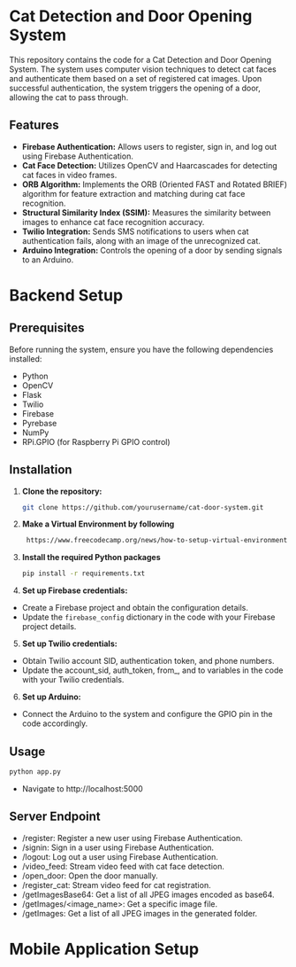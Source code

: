 # Cat Detection and Door Opening System

This repository contains the code for a Cat Detection and Door Opening System. The system uses computer vision techniques to detect cat faces and authenticate them based on a set of registered cat images. Upon successful authentication, the system triggers the opening of a door, allowing the cat to pass through.

## Features

- **Firebase Authentication:** Allows users to register, sign in, and log out using Firebase Authentication.
- **Cat Face Detection:** Utilizes OpenCV and Haarcascades for detecting cat faces in video frames.
- **ORB Algorithm:** Implements the ORB (Oriented FAST and Rotated BRIEF) algorithm for feature extraction and matching during cat face recognition.
- **Structural Similarity Index (SSIM):** Measures the similarity between images to enhance cat face recognition accuracy.
- **Twilio Integration:** Sends SMS notifications to users when cat authentication fails, along with an image of the unrecognized cat.
- **Arduino Integration:** Controls the opening of a door by sending signals to an Arduino.

# Backend Setup
## Prerequisites 

Before running the system, ensure you have the following dependencies installed:

- Python
- OpenCV
- Flask
- Twilio
- Firebase
- Pyrebase
- NumPy
- RPi.GPIO (for Raspberry Pi GPIO control)

## Installation

1. **Clone the repository:**

   ```bash
   git clone https://github.com/yourusername/cat-door-system.git
2. **Make a Virtual Environment by following**
   ```bash
    https://www.freecodecamp.org/news/how-to-setup-virtual-environments-in-python/
3. **Install the required Python packages**
    ```bash
   pip install -r requirements.txt
4. **Set up Firebase credentials:**
 - Create a Firebase project and obtain the configuration details.
 - Update the `firebase_config` dictionary in the code with your Firebase project details.
5. **Set up Twilio credentials:**
  - Obtain Twilio account SID, authentication token, and phone numbers.
  - Update the account_sid, auth_token, from_, and to variables in the code with your Twilio credentials.
6. **Set up Arduino:**
  - Connect the Arduino to the system and configure the GPIO pin in the code accordingly.
    
## Usage
   ```bash
   python app.py
   ```
  -  Navigate to http://localhost:5000

## Server Endpoint
- /register: Register a new user using Firebase Authentication.
- /signin: Sign in a user using Firebase Authentication.
- /logout: Log out a user using Firebase Authentication.
- /video_feed: Stream video feed with cat face detection.
- /open_door: Open the door manually.
- /register_cat: Stream video feed for cat registration.
- /getImagesBase64: Get a list of all JPEG images encoded as base64.
- /getImages/<image_name>: Get a specific image file.
- /getImages: Get a list of all JPEG images in the generated folder.


# Mobile Application Setup
